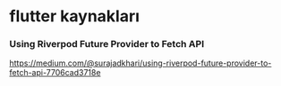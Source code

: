 # flutter kaynakları

### Using Riverpod Future Provider to Fetch API

https://medium.com/@surajadkhari/using-riverpod-future-provider-to-fetch-api-7706cad3718e
